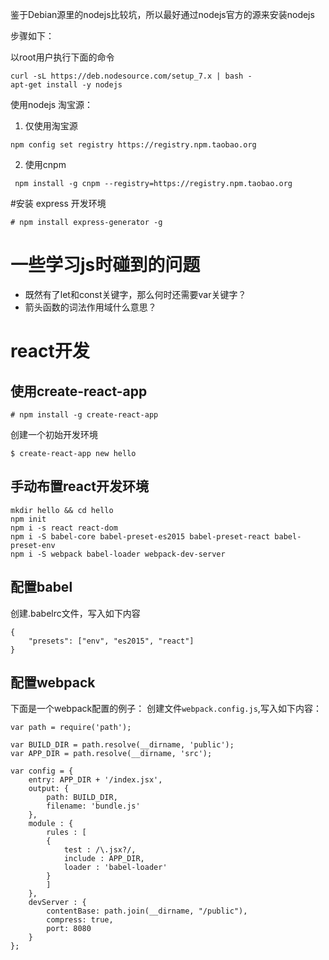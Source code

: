 鉴于Debian源里的nodejs比较坑，所以最好通过nodejs官方的源来安装nodejs

步骤如下：

以root用户执行下面的命令
```
curl -sL https://deb.nodesource.com/setup_7.x | bash -
apt-get install -y nodejs
```

使用nodejs 淘宝源：

1. 仅使用淘宝源
```
npm config set registry https://registry.npm.taobao.org
```

2. 使用cnpm
```
 npm install -g cnpm --registry=https://registry.npm.taobao.org
```

#安装 express 开发环境
```
# npm install express-generator -g
```

# 一些学习js时碰到的问题
- 既然有了let和const关键字，那么何时还需要var关键字？
- 箭头函数的词法作用域什么意思？

# react开发
## 使用create-react-app
```
# npm install -g create-react-app
```

创建一个初始开发环境
```
$ create-react-app new hello
```

## 手动布置react开发环境
```
mkdir hello && cd hello
npm init
npm i -s react react-dom
npm i -S babel-core babel-preset-es2015 babel-preset-react babel-preset-env
npm i -S webpack babel-loader webpack-dev-server
```

## 配置babel
创建.babelrc文件，写入如下内容
```
{
    "presets": ["env", "es2015", "react"]
}
```

## 配置webpack
下面是一个webpack配置的例子：
创建文件`webpack.config.js`,写入如下内容：
```
var path = require('path');

var BUILD_DIR = path.resolve(__dirname, 'public');
var APP_DIR = path.resolve(__dirname, 'src');

var config = {
    entry: APP_DIR + '/index.jsx',
    output: {
        path: BUILD_DIR,
        filename: 'bundle.js'
    },
    module : {
        rules : [
        {
            test : /\.jsx?/,
            include : APP_DIR,
            loader : 'babel-loader'
        }
        ]
    },
    devServer : {
        contentBase: path.join(__dirname, "/public"),
        compress: true,
        port: 8080
    }
};
```